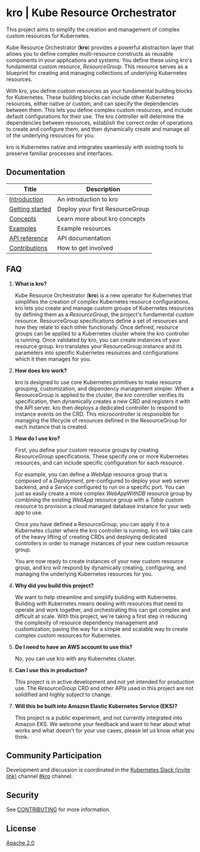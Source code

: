 # kro | Kube Resource Orchestrator

This project aims to simplify the creation and management of complex custom resources for Kubernetes.

Kube Resource Orchestrator (**kro**) provides a powerful abstraction layer that allows you to define complex multi-resource constructs as reusable components in your applications and systems.
You define these using kro's fundamental custom resource, *ResourceGroup*.
This resource serves as a blueprint for creating and managing collections of underlying Kubernetes resources.

With kro, you define custom resources as your fundamental building blocks for Kubernetes.
These building blocks can include other Kubernetes resources, either native or custom, and can specify the dependencies between them.
This lets you define complex custom resources, and include default configurations for their use.
The kro controller will determine the dependencies between resources, establish the correct order of operations to create and configure them, and then dynamically create and manage all of the underlying resources for you.

kro is Kubernetes native and integrates seamlessly with existing tools to preserve familiar processes and interfaces.

## Documentation

| Title                                       | Description                       |
| ------------------------------------------- | --------------------------------- |
| [Introduction](kro-overview)                | An introduction to kro |
| [Getting started](kro-getting-started)      | Deploy your first ResourceGroup |
| [Concepts](kro-concepts)                    | Learn more about kro concepts |
| [Examples](kro-examples)                    | Example resources |
| [API reference](kro-api)                    | API documentation |
| [Contributions](CONTRIBUTING.md)            | How to get involved |

[kro-overview]: https://kro.run/docs/overview
[kro-getting-started]: https://kro.run/docs/category/getting-started
[kro-concepts]: https://kro.run/docs/category/concepts
[kro-examples]: https://kro.run/docs/category/examples
[kro-api]: https://kro.run/docs/api/out

## FAQ

1. **What is kro?**

    Kube Resource Orchestrator (**kro**) is a new operator for Kubernetes that simplifies the creation of complex Kubernetes resource configurations.
    kro lets you create and manage custom groups of Kubernetes resources by defining them as a *ResourceGroup*, the project's fundamental custom resource.
    ResourceGroup specifications define a set of resources and how they relate to each other functionally.
    Once defined, resource groups can be applied to a Kubernetes cluster where the kro controller is running.
    Once validated by kro, you can create instances of your resource group.
    kro translates your ResourceGroup instance and its parameters into specific Kubernetes resources and configurations which it then manages for you.

2. **How does kro work?**

    kro is designed to use core Kubernetes primitives to make resource grouping, customization, and dependency management simpler.
    When a ResourceGroup is applied to the cluster, the kro controller verifies its specification, then dynamically creates a new CRD and registers it with the API server.
    kro then deploys a dedicated controller to respond to instance events on the CRD.
    This microcontroller is responsible for managing the lifecycle of resources defined in the ResourceGroup for each instance that is created.

3. **How do I use kro?**

    First, you define your custom resource groups by creating *ResourceGroup* specifications.
    These specify one or more Kubernetes resources, and can include specific configuration for each resource.

    For example, you can define a *WebApp* resource group that is composed of a *Deployment*, pre-configured to deploy your web server backend, and a *Service* configured to run on a specific port.
    You can just as easily create a more complex *WebAppWithDB* resource group by combining the existing *WebApp* resource group with a *Table* custom resource to provision a cloud managed database instance for your web app to use.

    Once you have defined a ResourceGroup, you can apply it to a Kubernetes cluster where the kro controller is running.
    kro will take care of the heavy lifting of creating CRDs and deploying dedicated controllers in order to manage instances of your new custom resource group.

    You are now ready to create instances of your new custom resource group, and kro will respond by dynamically creating, configuring, and managing the underlying Kubernetes resources for you.

4. **Why did you build this project?**

    We want to help streamline and simplify building with Kubernetes.
    Building with Kubernetes means dealing with resources that need to operate and work together, and orchestrating this can get complex and difficult at scale.
    With this project, we're taking a first step in reducing the complexity of resource dependency management and customization, paving the way for a simple and scalable way to create complex custom resources for Kubernetes.

5. **Do I need to have an AWS account to use this?**

    No, you can use kro with any Kubernetes cluster.

6. **Can I use this in production?**

   This project is in active development and not yet intended for production use.
   The *ResourceGroup* CRD and other APIs used in this project are not solidified and highly subject to change.

7. **Will this be built into Amazon Elastic Kubernetes Service (EKS)?**

    This project is a public experiment, and not currently integrated into Amazon EKS.
    We welcome your feedback and want to hear about what works and what doesn't for your use cases, please let us know what you think.

## Community Participation

Development and discussion is coordinated in the [Kubernetes Slack (invite link)][k8s-slack] channel [#kro][kro-channel] channel.

[k8s-slack]: https://communityinviter.com/apps/kubernetes/community
[kro-channel]: https://kubernetes.slack.com/archives/XXX-TBD

## Security

See [CONTRIBUTING](CONTRIBUTING.md#security-issue-notifications) for more information.

## License

[Apache 2.0](LICENSE)